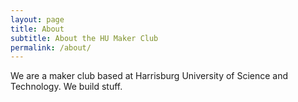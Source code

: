 ```yaml
---
layout: page
title: About
subtitle: About the HU Maker Club
permalink: /about/
---
```


We are a maker club based at Harrisburg University of Science and 
Technology. We build stuff.



